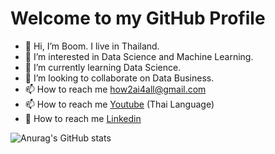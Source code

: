 # Welcome to my GitHub Profile

- 👋 Hi, I’m Boom. I live in Thailand.
- 👀 I’m interested in Data Science and Machine Learning.
- 🌱 I’m currently learning Data Science.
- 💞️ I’m looking to collaborate on Data Business. 
- 📫 How to reach me how2ai4all@gmail.com
- 📫 How to reach me [Youtube](https://www.youtube.com/channel/UCSwp5Hdj73K9-RcXJQrWndA) (Thai Language)
- 👋 How to reach me [Linkedin]([https://www.youtube.com/channel/UCSwp5Hdj73K9-RcXJQrWndA](https://www.linkedin.com/in/varanchai-yingkhamnueng-002027195/)) 

![Anurag's GitHub stats](https://github-readme-stats.vercel.app/api?username=how2ai4all&show_icons=true)
<!---
how2ai4all/how2ai4all is a ✨ special ✨ repository because its `README.md` (this file) appears on your GitHub profile.
You can click the Preview link to take a look at your changes.
--->
